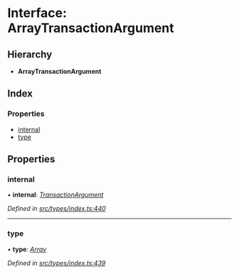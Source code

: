 # Interface: ArrayTransactionArgument

## Hierarchy

* **ArrayTransactionArgument**

## Index

### Properties

* [internal](arraytransactionargument.md#internal)
* [type](arraytransactionargument.md#type)

## Properties

###  internal

• **internal**: *[TransactionArgument](../globals.md#transactionargument)*

*Defined in [src/types/index.ts:440](https://github.com/PolymathNetwork/polymesh-sdk/blob/ffcdfce/src/types/index.ts#L440)*

___

###  type

• **type**: *[Array](../enums/transactionargumenttype.md#array)*

*Defined in [src/types/index.ts:439](https://github.com/PolymathNetwork/polymesh-sdk/blob/ffcdfce/src/types/index.ts#L439)*
